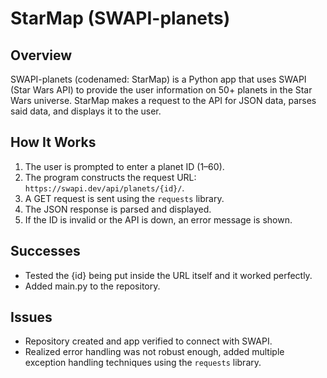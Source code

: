 # StarMap (SWAPI-planets)
## Overview
SWAPI-planets (codenamed: StarMap) is a Python app that uses SWAPI (Star Wars API) to provide the user information on 50+ planets in the Star Wars universe. StarMap makes a request to the API for JSON data, parses said data, and displays it to the user.
## How It Works
1. The user is prompted to enter a planet ID (1–60).
2. The program constructs the request URL: `https://swapi.dev/api/planets/{id}/`.
3. A GET request is sent using the `requests` library.
4. The JSON response is parsed and displayed.
5. If the ID is invalid or the API is down, an error message is shown.
## Successes
 - Tested the {id} being put inside the URL itself and it worked perfectly.
 - Added main.py to the repository.
## Issues
 - Repository created and app verified to connect with SWAPI.
 - Realized error handling was not robust enough, added multiple exception handling techniques using the `requests` library.
